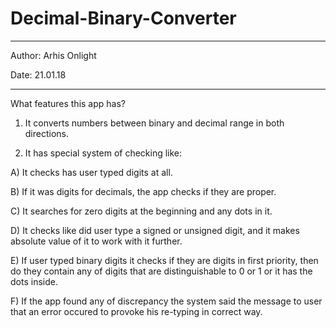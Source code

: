 # Decimal-Binary-Converter

*************************
Author: Arhis Onlight

Date: 21.01.18
*************************

What features this app has?


1) It converts numbers between binary and decimal range in both directions.

2) It has special system of checking like:

A) It checks has user typed digits at all. 

B) If it was digits for decimals, the app checks if they are proper.

C) It searches for zero digits at the beginning and any dots in it. 

D) It checks like did user type a signed or unsigned digit, and it makes absolute value of it to work with it further.

E) If user typed binary digits it checks if  they are digits in first priority, then do they contain any of digits that are distinguishable to 0 or 1 or it has the dots inside. 

F) If the app found any of discrepancy the system said the message to user that an error occured to provoke his re-typing in correct way.
